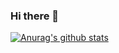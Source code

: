 ### Hi there 👋
[![Anurag's github stats](https://github-readme-stats.vercel.app/api?username=dogelabshokyu&theme=dracula)](https://github.com/anuraghazra/github-readme-stats)

<!--
**dogelabshokyu/dogelabshokyu** is a ✨ _special_ ✨ repository because its `README.md` (this file) appears on your GitHub profile.

Here are some ideas to get you started:

- 🔭 I’m currently working on ...
- 🌱 I’m currently learning ...
- 👯 I’m looking to collaborate on ...
- 🤔 I’m looking for help with ...
- 💬 Ask me about ...
- 📫 How to reach me: ...
- 😄 Pronouns: ...
- ⚡ Fun fact: ...
-->
